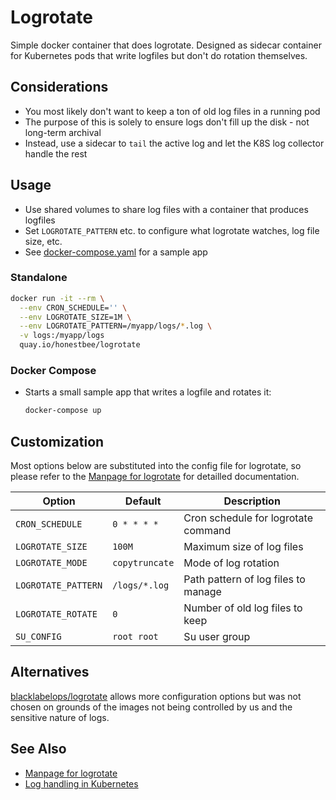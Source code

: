 # Logrotate

Simple docker container that does logrotate. Designed as sidecar container for Kubernetes pods that
write logfiles but don't do rotation themselves.

## Considerations

- You most likely don't want to keep a ton of old log files in a running pod
- The purpose of this is solely to ensure logs don't fill up the disk - not long-term archival
- Instead, use a sidecar to `tail` the active log and let the K8S log collector handle the rest

## Usage

- Use shared volumes to share log files with a container that produces logfiles
- Set `LOGROTATE_PATTERN` etc. to configure what logrotate watches, log file size, etc.
- See [docker-compose.yaml](docker-compose.yaml) for a sample app

### Standalone

```sh
docker run -it --rm \
  --env CRON_SCHEDULE='' \
  --env LOGROTATE_SIZE=1M \
  --env LOGROTATE_PATTERN=/myapp/logs/*.log \
  -v logs:/myapp/logs
  quay.io/honestbee/logrotate
```

### Docker Compose

- Starts a small sample app that writes a logfile and rotates it:

  ```sh
  docker-compose up
  ```

## Customization

Most options below are substituted into the config file for logrotate, so please refer to the
[Manpage for logrotate](https://linux.die.net/man/8/logrotate) for detailled documentation.

|Option|Default|Description|
|------|-------|-----------|
|`CRON_SCHEDULE`|`0 * * * *`|Cron schedule for logrotate command|
|`LOGROTATE_SIZE`|`100M`|Maximum size of log files|
|`LOGROTATE_MODE`|`copytruncate`|Mode of log rotation|
|`LOGROTATE_PATTERN`|`/logs/*.log`|Path pattern of log files to manage|
|`LOGROTATE_ROTATE`|`0`|Number of old log files to keep|
|`SU_CONFIG`|`root root`|Su user group|

## Alternatives

[blacklabelops/logrotate](https://github.com/blacklabelops/logrotate) allows more configuration
options but was not chosen on grounds of the images not being controlled by us and the sensitive
nature of logs.

## See Also

- [Manpage for logrotate](https://linux.die.net/man/8/logrotate)
- [Log handling in Kubernetes](https://kubernetes.io/docs/concepts/cluster-administration/logging/)
